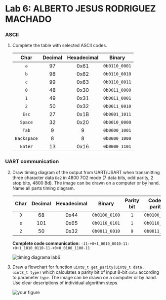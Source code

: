 # Lab 6: ALBERTO JESUS RODRIGUEZ MACHADO

### ASCII

1. Complete the table with selected ASCII codes.

   | **Char** | **Decimal** | **Hexadecimal** | **Binary** |
   | :-: | :-: | :-: | :-: |
   | `a` | 97 | 0x61 | `0b0110_0001` |
   | `b` | 98 | 0x62 | `0b0110_0010` |
   | `c` | 99 | 0x63 | `0b0110_0011` |
   | `0` | 48 | 0x30 | `0b0011_0000` |
   | `1` | 49 | 0x31 | `0b0011_0001` |
   | `2` | 50 | 0x32 | `0b0011_0010` |
   | `Esc` | 27 | 0x1B | `0b0001_1011` |
   | `Space` | 32 | 0x20 | `0b0010_0000` |
   | `Tab` | 9 | 9 | `0b0000_1001` |
   | `Backspace` | 8 | 8 | `0b0000_1000` |
   | `Enter` | 13 | 0x16 | `0b0000_1101` |

### UART communication

2. Draw timing diagram of the output from UART/USART when transmitting three character data `De2` in 4800 7O2 mode (7 data bits, odd parity, 2 stop bits, 4800&nbsp;Bd). The image can be drawn on a computer or by hand. Name all parts timing diagram.

   | **Char** | **Decimal** | **Hexadecimal** | **Binary** | **Parity bit** | **Code with parity bit** | **Reverse code** |
   | :-: | :-: | :-: | :-: | :-: | :-: | :-: |
   | `D` | 68 | 0x44 | `0b0100_0100` | `1` | `0b0100_0100_1` | `1_0010_0010` | 
   | `e` | 101 | 0x65 | `0b0110_0101` | `1` | `0b0110_0101_1` | `1_1010_0110` |
   | `2` | 50 | 0x32 | `0b0011_0010` | `0` | `0b0011_0010_0` | `0_0100_1100` |

   **Complete code communication:** `-11-+0+1_0010_0010-11-+0+1_1010_0110-11-+0+0_0100_1100-11`

   ![timing diagrama lab6](https://user-images.githubusercontent.com/114478211/199481547-a17bcef7-6d20-416d-ae7e-7bbbf2fb6791.jpg)

3. Draw a flowchart for function `uint8_t get_parity(uint8_t data, uint8_t type)` which calculates a parity bit of input 8-bit `data` according to parameter `type`. The image can be drawn on a computer or by hand. Use clear descriptions of individual algorithm steps.

   ![your figure]()
